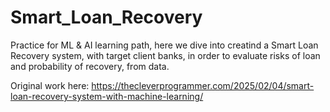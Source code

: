 # Smart_Loan_Recovery

Practice for ML &amp; AI learning path, here we dive into creatind a Smart Loan Recovery system, with target client banks, in order to evaluate risks of loan and probability of recovery, from data. 

Original work here: https://thecleverprogrammer.com/2025/02/04/smart-loan-recovery-system-with-machine-learning/
